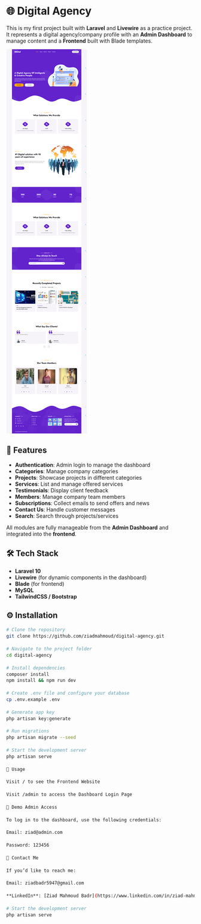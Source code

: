 # 🌐 Digital Agency

This is my first project built with **Laravel** and **Livewire** as a practice project.  
It represents a digital agency/company profile with an **Admin Dashboard** to manage content and a **Frontend** built with Blade templates.

![Website Screenshot](public/images/screenshot.png)

## 📌 Features
- **Authentication**: Admin login to manage the dashboard  
- **Categories**: Manage company categories  
- **Projects**: Showcase projects in different categories  
- **Services**: List and manage offered services  
- **Testimonials**: Display client feedback  
- **Members**: Manage company team members  
- **Subscriptions**: Collect emails to send offers and news  
- **Contact Us**: Handle customer messages  
- **Search**: Search through projects/services  

All modules are fully manageable from the **Admin Dashboard** and integrated into the **frontend**.

## 🛠️ Tech Stack
- **Laravel 10**  
- **Livewire** (for dynamic components in the dashboard)  
- **Blade** (for frontend)  
- **MySQL**  
- **TailwindCSS / Bootstrap**

## ⚙️ Installation
```bash
# Clone the repository
git clone https://github.com/ziadmahmoud/digital-agency.git

# Navigate to the project folder
cd digital-agency

# Install dependencies
composer install
npm install && npm run dev

# Create .env file and configure your database
cp .env.example .env

# Generate app key
php artisan key:generate

# Run migrations
php artisan migrate --seed

# Start the development server
php artisan serve

🚀 Usage

Visit / to see the Frontend Website

Visit /admin to access the Dashboard Login Page

🔑 Demo Admin Access

To log in to the dashboard, use the following credentials:

Email: ziad@admin.com

Password: 123456

📧 Contact Me

If you’d like to reach me:

Email: ziadbadr5947@gmail.com

**LinkedIn**: [Ziad Mahmoud Badr](https://www.linkedin.com/in/ziad-mahmoud-badr-8452ba1ba/)

# Start the development server
php artisan serve

